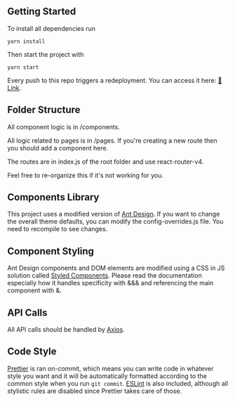 ## Getting Started

To install all dependencies run

`yarn install`

Then start the project with

`yarn start`

Every push to this repo triggers a redeployment. You can access it here: [🔗 Link](https://elegant-aryabhata-e0b6f8.netlify.com/).

## Folder Structure

All component logic is in /components.

All logic related to pages is in /pages. If you're creating a new route then you should add a component here.

The routes are in index.js of the root folder and use react-router-v4.

Feel free to re-organize this if it's not working for you.

## Components Library

This project uses a modified version of [Ant Design](https://ant.design/docs/react/introduce).
If you want to change the overall theme defaults, you can modify the config-overrides.js file. You need to recompile to see changes.

## Component Styling

Ant Design components and DOM elements are modified using a CSS in JS solution called [Styled Components](https://www.styled-components.com/). Please read the documentation especially how it handles specificity with &&& and referencing the main component with &.

## API Calls

All API calls should be handled by [Axios](https://www.npmjs.com/package/axios).

## Code Style

[Prettier](https://prettier.io/) is ran on-commit, which means you can write code in whatever style you want and it will be automatically formatted according to the common style when you run `git commit`. [ESLint](https://eslint.org/) is also included, although all stylistic rules are disabled since Prettier takes care of those.

